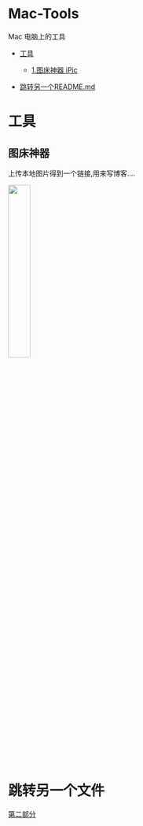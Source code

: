 # Mac-Tools
Mac 电脑上的工具

- [工具](#工具)
  - [1.图床神器 iPic](#图床神器)

- [跳转另一个README.md](#跳转另一个文件)


# 工具
## 图床神器

上传本地图片得到一个链接,用来写博客....

<img src="https://ws4.sinaimg.cn/large/006tNc79gy1fiuvdo0t0hj30dg0co0t3.jpg" width=30% />






# 跳转另一个文件
[第二部分](https://github.com/CoderLanni/Mac-Tools/blob/master/part2.md) 









